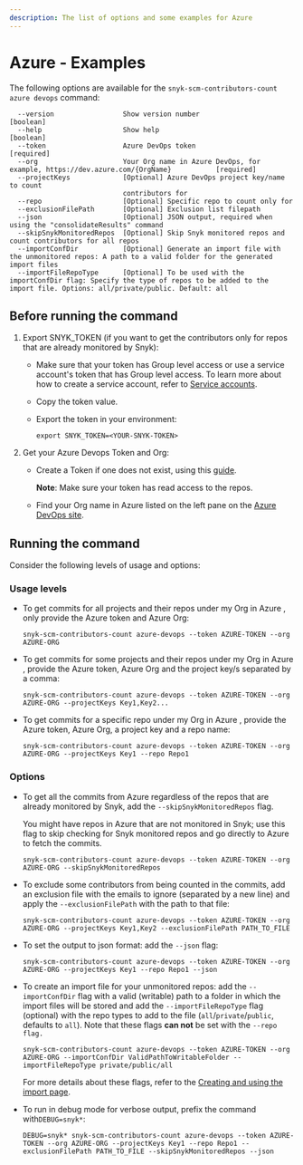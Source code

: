 ```yaml
---
description: The list of options and some examples for Azure
---
```


# Azure - Examples

The following options are available for the `snyk-scm-contributors-count azure devops` command:

```
  --version                 Show version number                        [boolean]
  --help                    Show help                                  [boolean]
  --token                   Azure DevOps token                         [required]
  --org                     Your Org name in Azure DevOps, for example, https://dev.azure.com/{OrgName}           [required]
  --projectKeys             [Optional] Azure DevOps project key/name to count
                            contributors for
  --repo                    [Optional] Specific repo to count only for
  --exclusionFilePath       [Optional] Exclusion list filepath
  --json                    [Optional] JSON output, required when using the "consolidateResults" command
  --skipSnykMonitoredRepos  [Optional] Skip Snyk monitored repos and count contributors for all repos
  --importConfDir           [Optional] Generate an import file with the unmonitored repos: A path to a valid folder for the generated import files
  --importFileRepoType      [Optional] To be used with the importConfDir flag: Specify the type of repos to be added to the import file. Options: all/private/public. Default: all
```

## Before running the command

1. Export SNYK\_TOKEN (if you want to get the contributors only for repos that are already monitored by Snyk):
   * Make sure that your token has Group level access or use a service account's token that has Group level access. To learn more about how to create a service account, refer to [Service accounts](../../../../../../../implementation-and-setup/enterprise-setup/service-accounts/).
   * Copy the token value.
   *   Export the token in your environment:

       ```
       export SNYK_TOKEN=<YOUR-SNYK-TOKEN>
       ```
2. Get your Azure Devops Token and Org:
   *   Create a Token if one does not exist, using this [guide](https://docs.microsoft.com/en-us/azure/devops/organizations/accounts/use-personal-access-tokens-to-authenticate?view=azure-devops\&tabs=preview-page).

       **Note**: Make sure your token has read access to the repos.
   * Find your Org name in Azure listed on the left pane on the [Azure DevOps site](https://dev.azure.com).

## Running the command

Consider the following levels of usage and options:

### Usage levels

*   To get commits for all projects and their repos under my Org in Azure , only provide the Azure token and Azure Org:

    ```
    snyk-scm-contributors-count azure-devops --token AZURE-TOKEN --org AZURE-ORG
    ```
*   To get commits for some projects and their repos under my Org in Azure , provide the Azure token, Azure Org and the project key/s separated by a comma:

    ```
    snyk-scm-contributors-count azure-devops --token AZURE-TOKEN --org AZURE-ORG --projectKeys Key1,Key2...
    ```
*   To get commits for a specific repo under my Org in Azure , provide the Azure token, Azure Org, a project key and a repo name:

    ```
    snyk-scm-contributors-count azure-devops --token AZURE-TOKEN --org AZURE-ORG --projectKeys Key1 --repo Repo1
    ```

### Options

*   To get all the commits from Azure regardless of the repos that are already monitored by Snyk, add the `--skipSnykMonitoredRepos` flag.

    You might have repos in Azure that are not monitored in Snyk; use this flag to skip checking for Snyk monitored repos and go directly to Azure to fetch the commits.

    ```
    snyk-scm-contributors-count azure-devops --token AZURE-TOKEN --org AZURE-ORG --skipSnykMonitoredRepos
    ```
*   To exclude some contributors from being counted in the commits, add an exclusion file with the emails to ignore (separated by a new line) and apply the `--exclusionFilePath` with the path to that file:

    ```
    snyk-scm-contributors-count azure-devops --token AZURE-TOKEN --org AZURE-ORG --projectKeys Key1,Key2 --exclusionFilePath PATH_TO_FILE
    ```
*   To set the output to json format: add the `--json` flag:

    ```
    snyk-scm-contributors-count azure-devops --token AZURE-TOKEN --org AZURE-ORG --projectKeys Key1 --repo Repo1 --json
    ```
*   To create an import file for your unmonitored repos: add the `--importConfDir` flag with a valid (writable) path to a folder in which the import files will be stored and add the `--importFileRepoType` flag (optional) with the repo types to add to the file (`all`/`private`/`public`, defaults to `all`). Note that these flags **can not** be set with the `--repo flag.`

    ```
    snyk-scm-contributors-count azure-devops --token AZURE-TOKEN --org AZURE-ORG --importConfDir ValidPathToWritableFolder --importFileRepoType private/public/all
    ```

    For more details about these flags, refer to the [Creating and using the import page](../../creating-and-using-the-import-file.md).
*   To run in debug mode for verbose output, prefix the command with`DEBUG=snyk*`:

    ```
    DEBUG=snyk* snyk-scm-contributors-count azure-devops --token AZURE-TOKEN --org AZURE-ORG --projectKeys Key1 --repo Repo1 --exclusionFilePath PATH_TO_FILE --skipSnykMonitoredRepos --json
    ```
